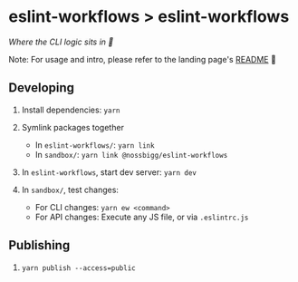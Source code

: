 # eslint-workflows > eslint-workflows

_Where the CLI logic sits in 🧠_

Note: For usage and intro, please refer to the landing page's [README](../../README.md) 🙂

## Developing

1. Install dependencies: `yarn`
1. Symlink packages together

   - In `eslint-workflows/`: `yarn link`
   - In `sandbox/`: `yarn link @nossbigg/eslint-workflows`

1. In `eslint-workflows`, start dev server: `yarn dev`
1. In `sandbox/`, test changes:

   - For CLI changes: `yarn ew <command>`
   - For API changes: Execute any JS file, or via `.eslintrc.js`

## Publishing

1. `yarn publish --access=public`

